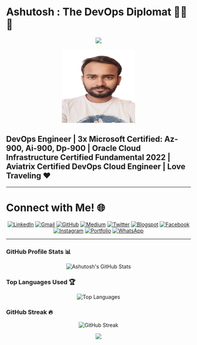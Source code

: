 # Ashutosh : The DevOps Diplomat 👨‍💻🌐


<p align="center">
  <img src="https://readme-typing-svg.herokuapp.com?font=Fira+Code&size=24&duration=3000&pause=1000&color=00F700&center=true&vCenter=true&width=600&lines=Ashutosh+Kumar+Sah;DevOps+Engineer+and+Cloud+Enthusiast;3x+Microsoft+Certified+Professional;Oracle+Cloud+Certified+Fundamental;Love+Traveling+❤️;Welcome+to+My+Profile!">
</p>

<div align="center">
  <img src="ashutosh-photo.jpg" alt="Ashutosh Kumar Sah's Photo" width="200" height="200">
</div>

## DevOps Engineer | 3x Microsoft Certified: Az-900, Ai-900, Dp-900 | Oracle Cloud Infrastructure Certified Fundamental 2022 | Aviatrix Certified DevOps Cloud Engineer | Love Traveling ❤️
---

# Connect with Me! 🌐

<div align="center">
  <a href="https://www.linkedin.com/in/ashutosh-k1"><img src="https://img.icons8.com/color/48/000000/linkedin.png" alt="LinkedIn"></a>
  <a href="https://mail.google.com/mail/u/0/?fs=1&to=anandashtuosh803@gmail.com&su=SUBJECT&body=BODY&tf=cm"><img src="https://img.icons8.com/color/48/000000/gmail--v1.png" alt="Gmail"></a>
  <a href="https://github.com/ashu-cybertron"><img src="https://img.icons8.com/ios-glyphs/48/000000/github.png" alt="GitHub"></a>
  <a href="https://ashutosh-k1.medium.com"><img src="https://img.icons8.com/ios-filled/50/000000/medium-monogram.png" alt="Medium"></a>
  <a href="https://x.com/Ashutos10759591"><img src="https://img.icons8.com/color/48/000000/twitter--v1.png" alt="Twitter"></a>
  <a href="https://ashu-cybertron.blogspot.com/"><img src="https://img.icons8.com/color/48/000000/blogger.png" alt="Blogspot"></a>
  <a href="https://www.facebook.com/ashutosh.kumarsah.3344"><img src="https://img.icons8.com/fluency/48/000000/facebook.png" alt="Facebook"></a>
  <a href="https://www.instagram.com/thedevopsdiplomat?igsh=NTlmdTYybTlicWM0"><img src="https://img.icons8.com/fluency/48/000000/instagram-new.png" alt="Instagram"></a>
  <a href="https://ashu-cybertron.github.io/"><img src="https://img.icons8.com/fluency/48/000000/internet.png" alt="Portfolio"></a>
  <a href="https://wa.me/918294489292"><img src="https://img.icons8.com/color/48/000000/whatsapp--v1.png" alt="WhatsApp"></a>
</div>

---

### GitHub Profile Stats 📊
<p align="center">
  <img src="https://github-readme-stats.vercel.app/api?username=ashu-cybertron&show_icons=true&theme=radical" alt="Ashutosh's GitHub Stats">
</p>

### Top Languages Used 🏆
<p align="center">
  <img src="https://github-readme-stats.vercel.app/api/top-langs/?username=ashu-cybertron&layout=compact&theme=radical" alt="Top Languages">
</p>

### GitHub Streak 🔥
<p align="center">
  <img src="http://github-readme-streak-stats.herokuapp.com?user=ashu-cybertron&theme=radical&date_format=M%20j%5B%2C%20Y%5D" alt="GitHub Streak">
</p>

<p align="center">
  <img src="https://readme-typing-svg.herokuapp.com?font=Fira+Code&size=18&duration=3000&pause=500&color=F70000&center=true&vCenter=true&width=600&lines=Always+Learning+New+Technologies...;Feel+Free+to+Connect+with+Me!">
</p>

